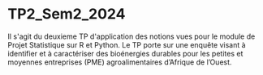 # TP2_Sem2_2024
Il s'agit du deuxieme TP d'application des notions vues pour le module de Projet Statistique sur R et Python. Le TP porte sur une enquête visant à identifier et à caractériser des bioénergies durables pour les petites et moyennes entreprises (PME) agroalimentaires d’Afrique de l’Ouest. 
